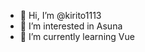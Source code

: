 - 👋 Hi, I’m @kirito1113
- 👀 I’m interested in Asuna
- 🌱 I’m currently learning Vue

<!---
kirito1113/kirito1113 is a ✨ special ✨ repository because its `README.md` (this file) appears on your GitHub profile.
You can click the Preview link to take a look at your changes.
--->
